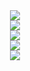 <div align="center">
  <img src="https://capsule-render.vercel.app/api?type=waving&width=500&height=100&color=1a1a1a&section=footer&textBg=false">
</div>

<div align="center">
  <img src="https://github-readme-stats.vercel.app/api?username=Yermalouski&theme=dark&hide_border=true&include_all_commits=true&card_width=855&count_private=true">
<div>

<div align="center">
  <img src="https://github-readme-streak-stats.herokuapp.com/?user=Yermalouski&theme=dark&hide_border=true&card_width=855">
<div>

<div align="center"width="500px"color="#808080">
  <img src="https://github-readme-stats.vercel.app/api/top-langs/?username=Yermalouski&theme=dark&hide_border=true&include_all_commits=true&card_width=855&count_private=true&layout=compact">
<div>
  
<div align="center">
  <img src="https://capsule-render.vercel.app/api?type=waving&width=500&height=100&color=1a1a1a&section=header&textBg=false">
</div>
